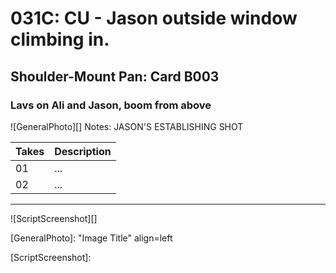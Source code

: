 # 031C: CU - Jason outside window climbing in.

## Shoulder-Mount Pan: Card B003

### Lavs on Ali and Jason, boom from above

![GeneralPhoto][]
Notes: JASON'S ESTABLISHING SHOT

| Takes | Description |
|:---|:----|
| 01 | ... |
| 02 | ... |

----

![ScriptScreenshot][]


[GeneralPhoto]:  "Image Title" align=left

[ScriptScreenshot]: 